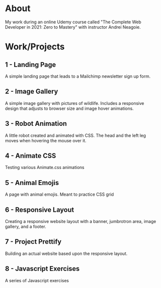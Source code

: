 # About

My work during an online Udemy course called "The Complete Web Developer in 2021: Zero to Mastery" with instructor Andrei Neagoie.


# Work/Projects

## 1 - Landing Page
A simple landing page that leads to a Mailchimp newsletter sign up form.

## 2 - Image Gallery
A simple image gallery with pictures of wildlife. 
Includes a responsive design that adjusts to browser size and image hover animations.

## 3 - Robot Animation
A little robot created and animated with CSS.
The head and the left leg moves when hovering the mouse over it.

## 4 - Animate CSS
Testing various Animate.css animations

## 5 - Animal Emojis
A page with animal emojis.
Meant to practice CSS grid

## 6 - Responsive Layout
Creating a responsive website layout with a banner, jumbrotron area, image gallery, and a footer.

## 7 - Project Prettify
Building an actual website based upon the responsive layout.

## 8 - Javascript Exercises
A series of Javascript exercises 